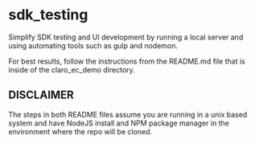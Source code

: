 # sdk_testing

Simplify SDK testing and UI development by running a local server and using automating tools such as gulp and nodemon.

For best results, follow the instructions from the README.md file that is inside of the claro_ec_demo directory.

## DISCLAIMER
The steps in both README files assume you are running in a unix based system and have NodeJS install and NPM package manager in the environment where the repo will be cloned.
